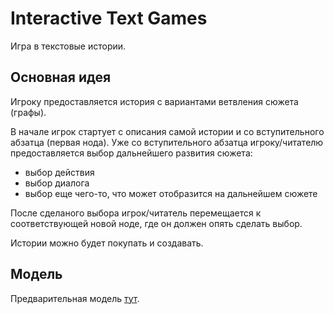 ﻿# Interactive Text Games 
Игра в текстовые истории. 
## Основная идея
Игроку предоставляется история с вариантами ветвления сюжета (графы).

В начале игрок стартует с описания самой истории и со вступительного абзатца (первая нода).
Уже со вступительного абзатца игроку/читателю предоставляется выбор дальнейшего развития сюжета:
- выбор действия
- выбор диалога
- выбор еще чего-то, что может отобразится на дальнейшем сюжете

После сделаного выбора игрок/читатель перемещается к соответствующей новой ноде, где он должен опять сделать выбор.

Истории можно будет покупать и создавать.

## Модель
Предварительная модель [тут](https://docs.google.com/document/d/1ckahubIW_SVBNAnv93yaYD75iNJW3b6BHZ1Sigx7vDo/edit#).